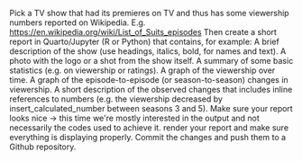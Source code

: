 Pick a TV show that had its premieres on TV and thus has some viewership numbers reported on Wikipedia. E.g.  https://en.wikipedia.org/wiki/List_of_Suits_episodes
Then create a short report in Quarto/Jupyter (R or Python) that contains, for example:
A brief description of the show (use headings, italics, bold, for names and text).
A photo with the logo or a shot from the show itself.
A summary of some basic statistics (e.g. on viewership or ratings).
A graph of the viewership over time.
A graph of the episode-to-episode (or season-to-season) changes in viewership.
A short description of the observed changes that includes inline references to numbers (e.g. the viewership decreased by insert_calculated_number between seasons 3 and 5).
Make sure your report looks nice -> this time we're mostly interested in the output and not necessarily the codes used to achieve it.
render your report and make sure everything is displaying properly.
Commit the changes and push them to a Github repository.
